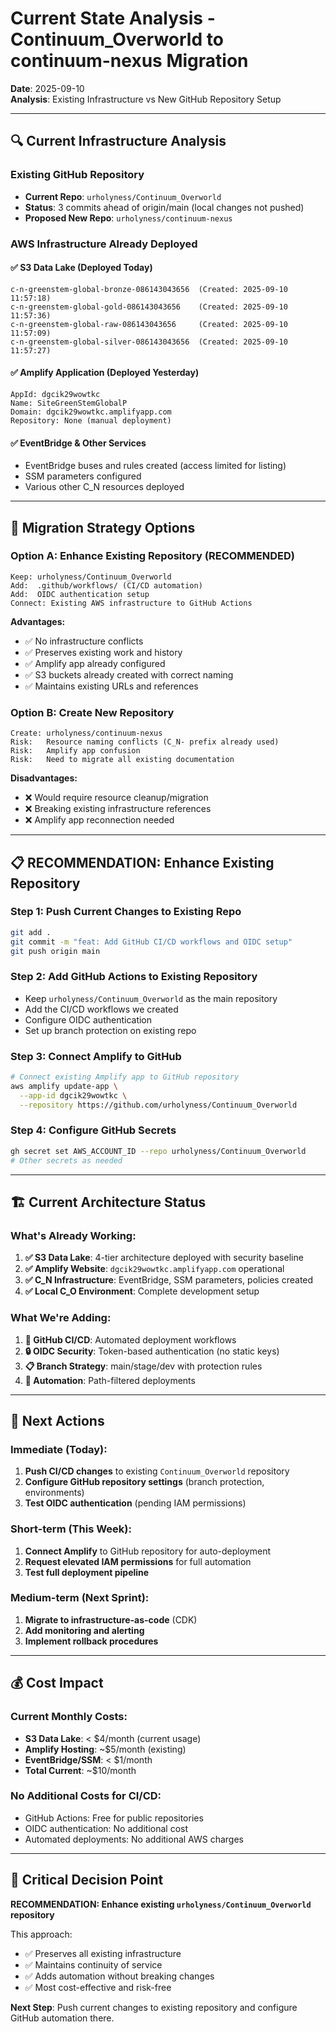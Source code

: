 # Current State Analysis - Continuum_Overworld to continuum-nexus Migration

**Date**: 2025-09-10  
**Analysis**: Existing Infrastructure vs New GitHub Repository Setup

---

## 🔍 **Current Infrastructure Analysis**

### **Existing GitHub Repository**
- **Current Repo**: `urholyness/Continuum_Overworld`
- **Status**: 3 commits ahead of origin/main (local changes not pushed)
- **Proposed New Repo**: `urholyness/continuum-nexus`

### **AWS Infrastructure Already Deployed**

#### **✅ S3 Data Lake (Deployed Today)**
```
c-n-greenstem-global-bronze-086143043656  (Created: 2025-09-10 11:57:18)
c-n-greenstem-global-gold-086143043656    (Created: 2025-09-10 11:57:36)
c-n-greenstem-global-raw-086143043656     (Created: 2025-09-10 11:57:09)
c-n-greenstem-global-silver-086143043656  (Created: 2025-09-10 11:57:27)
```

#### **✅ Amplify Application (Deployed Yesterday)**
```
AppId: dgcik29wowtkc
Name: SiteGreenStemGlobalP
Domain: dgcik29wowtkc.amplifyapp.com
Repository: None (manual deployment)
```

#### **✅ EventBridge & Other Services**
- EventBridge buses and rules created (access limited for listing)
- SSM parameters configured
- Various other C_N resources deployed

---

## 🎯 **Migration Strategy Options**

### **Option A: Enhance Existing Repository (RECOMMENDED)**
```
Keep: urholyness/Continuum_Overworld
Add:  .github/workflows/ (CI/CD automation)
Add:  OIDC authentication setup
Connect: Existing AWS infrastructure to GitHub Actions
```

**Advantages:**
- ✅ No infrastructure conflicts
- ✅ Preserves existing work and history
- ✅ Amplify app already configured
- ✅ S3 buckets already created with correct naming
- ✅ Maintains existing URLs and references

### **Option B: Create New Repository**
```
Create: urholyness/continuum-nexus
Risk:   Resource naming conflicts (C_N- prefix already used)
Risk:   Amplify app confusion
Risk:   Need to migrate all existing documentation
```

**Disadvantages:**
- ❌ Would require resource cleanup/migration
- ❌ Breaking existing infrastructure references
- ❌ Amplify app reconnection needed

---

## 📋 **RECOMMENDATION: Enhance Existing Repository**

### **Step 1: Push Current Changes to Existing Repo**
```bash
git add .
git commit -m "feat: Add GitHub CI/CD workflows and OIDC setup"
git push origin main
```

### **Step 2: Add GitHub Actions to Existing Repository**
- Keep `urholyness/Continuum_Overworld` as the main repository
- Add the CI/CD workflows we created
- Configure OIDC authentication
- Set up branch protection on existing repo

### **Step 3: Connect Amplify to GitHub**
```bash
# Connect existing Amplify app to GitHub repository
aws amplify update-app \
  --app-id dgcik29wowtkc \
  --repository https://github.com/urholyness/Continuum_Overworld
```

### **Step 4: Configure GitHub Secrets**
```bash
gh secret set AWS_ACCOUNT_ID --repo urholyness/Continuum_Overworld
# Other secrets as needed
```

---

## 🏗️ **Current Architecture Status**

### **What's Already Working:**
1. **✅ S3 Data Lake**: 4-tier architecture deployed with security baseline
2. **✅ Amplify Website**: `dgcik29wowtkc.amplifyapp.com` operational
3. **✅ C_N Infrastructure**: EventBridge, SSM parameters, policies created
4. **✅ Local C_O Environment**: Complete development setup

### **What We're Adding:**
1. **🔄 GitHub CI/CD**: Automated deployment workflows
2. **🔒 OIDC Security**: Token-based authentication (no static keys)
3. **📋 Branch Strategy**: main/stage/dev with protection rules
4. **🤖 Automation**: Path-filtered deployments

---

## 🎯 **Next Actions**

### **Immediate (Today):**
1. **Push CI/CD changes** to existing `Continuum_Overworld` repository
2. **Configure GitHub repository settings** (branch protection, environments)
3. **Test OIDC authentication** (pending IAM permissions)

### **Short-term (This Week):**
1. **Connect Amplify** to GitHub repository for auto-deployment
2. **Request elevated IAM permissions** for full automation
3. **Test full deployment pipeline**

### **Medium-term (Next Sprint):**
1. **Migrate to infrastructure-as-code** (CDK)
2. **Add monitoring and alerting**
3. **Implement rollback procedures**

---

## 💰 **Cost Impact**

### **Current Monthly Costs:**
- **S3 Data Lake**: < $4/month (current usage)
- **Amplify Hosting**: ~$5/month (existing)
- **EventBridge/SSM**: < $1/month
- **Total Current**: ~$10/month

### **No Additional Costs for CI/CD:**
- GitHub Actions: Free for public repositories
- OIDC authentication: No additional cost
- Automated deployments: No additional AWS charges

---

## 🚨 **Critical Decision Point**

**RECOMMENDATION: Enhance existing `urholyness/Continuum_Overworld` repository**

This approach:
- ✅ Preserves all existing infrastructure
- ✅ Maintains continuity of service
- ✅ Adds automation without breaking changes
- ✅ Most cost-effective and risk-free

**Next Step**: Push current changes to existing repository and configure GitHub automation there.